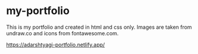 # my-portfolio
This is my portfolio and created in html and css only. Images are taken from undraw.co and icons from fontawesome.com.

https://adarshtyagi-portfolio.netlify.app/
